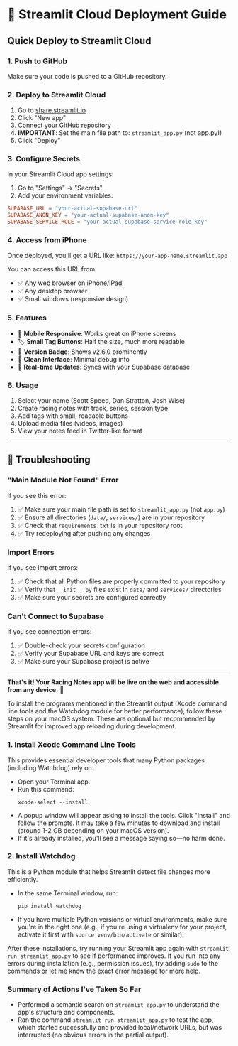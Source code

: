 # 🚀 Streamlit Cloud Deployment Guide

## Quick Deploy to Streamlit Cloud

### 1. **Push to GitHub**
Make sure your code is pushed to a GitHub repository.

### 2. **Deploy to Streamlit Cloud**
1. Go to [share.streamlit.io](https://share.streamlit.io)
2. Click "New app"
3. Connect your GitHub repository
4. **IMPORTANT**: Set the main file path to: `streamlit_app.py` (not app.py!)
5. Click "Deploy"

### 3. **Configure Secrets**
In your Streamlit Cloud app settings:
1. Go to "Settings" → "Secrets"
2. Add your environment variables:

```toml
SUPABASE_URL = "your-actual-supabase-url"
SUPABASE_ANON_KEY = "your-actual-supabase-anon-key"
SUPABASE_SERVICE_ROLE = "your-actual-supabase-service-role-key"
```

### 4. **Access from iPhone**
Once deployed, you'll get a URL like: `https://your-app-name.streamlit.app`

You can access this URL from:
- ✅ Any web browser on iPhone/iPad
- ✅ Any desktop browser
- ✅ Small windows (responsive design)

### 5. **Features**
- 📱 **Mobile Responsive**: Works great on iPhone screens
- 🏷️ **Small Tag Buttons**: Half the size, much more readable
- 🎯 **Version Badge**: Shows v2.6.0 prominently
- 🧹 **Clean Interface**: Minimal debug info
- 🔄 **Real-time Updates**: Syncs with your Supabase database

### 6. **Usage**
1. Select your name (Scott Speed, Dan Stratton, Josh Wise)
2. Create racing notes with track, series, session type
3. Add tags with small, readable buttons
4. Upload media files (videos, images)
5. View your notes feed in Twitter-like format

---

## 🐛 Troubleshooting

### "Main Module Not Found" Error
If you see this error:
1. ✅ Make sure your main file path is set to `streamlit_app.py` (not `app.py`)
2. ✅ Ensure all directories (`data/`, `services/`) are in your repository
3. ✅ Check that `requirements.txt` is in your repository root
4. ✅ Try redeploying after pushing any changes

### Import Errors
If you see import errors:
1. ✅ Check that all Python files are properly committed to your repository
2. ✅ Verify that `__init__.py` files exist in `data/` and `services/` directories
3. ✅ Make sure your secrets are configured correctly

### Can't Connect to Supabase
If you see connection errors:
1. ✅ Double-check your secrets configuration
2. ✅ Verify your Supabase URL and keys are correct
3. ✅ Make sure your Supabase project is active

---

**That's it! Your Racing Notes app will be live on the web and accessible from any device.** 🏁 

To install the programs mentioned in the Streamlit output (Xcode command line tools and the Watchdog module for better performance), follow these steps on your macOS system. These are optional but recommended by Streamlit for improved app reloading during development.

### 1. Install Xcode Command Line Tools
This provides essential developer tools that many Python packages (including Watchdog) rely on.
- Open your Terminal app.
- Run this command:
  ```
  xcode-select --install
  ```
- A popup window will appear asking to install the tools. Click "Install" and follow the prompts. It may take a few minutes to download and install (around 1-2 GB depending on your macOS version).
- If it's already installed, you'll see a message saying so—no harm done.

### 2. Install Watchdog
This is a Python module that helps Streamlit detect file changes more efficiently.
- In the same Terminal window, run:
  ```
  pip install watchdog
  ```
- If you have multiple Python versions or virtual environments, make sure you're in the right one (e.g., if you're using a virtualenv for your project, activate it first with `source venv/bin/activate` or similar).

After these installations, try running your Streamlit app again with `streamlit run streamlit_app.py` to see if performance improves. If you run into any errors during installation (e.g., permission issues), try adding `sudo` to the commands or let me know the exact error message for more help.

### Summary of Actions I've Taken So Far
- Performed a semantic search on `streamlit_app.py` to understand the app's structure and components.
- Ran the command `streamlit run streamlit_app.py` to test the app, which started successfully and provided local/network URLs, but was interrupted (no obvious errors in the partial output). 